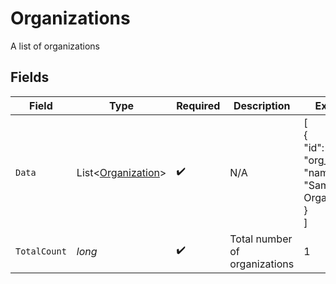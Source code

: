 # Organizations

A list of organizations


## Fields

| Field                                                         | Type                                                          | Required                                                      | Description                                                   | Example                                                       |
| ------------------------------------------------------------- | ------------------------------------------------------------- | ------------------------------------------------------------- | ------------------------------------------------------------- | ------------------------------------------------------------- |
| `Data`                                                        | List<[Organization](../../Models/Components/Organization.md)> | :heavy_check_mark:                                            | N/A                                                           | [<br/>{<br/>"id": "org_1234",<br/>"name": "Sample Organization"<br/>}<br/>] |
| `TotalCount`                                                  | *long*                                                        | :heavy_check_mark:                                            | Total number of organizations<br/>                            | 1                                                             |